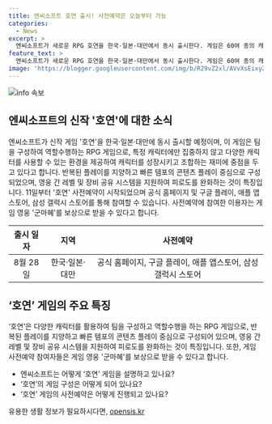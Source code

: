 ```yaml
---
title: 엔씨소프트 호연 출시! 사전예약은 오늘부터 가능
categories:
  - News
excerpt: >
  엔씨소프트가 새로운 RPG 호연을 한국·일본·대만에서 동시 출시한다. 게임은 60여 종의 캐릭터 중 5종을 선택하여 팀을 구성하는 역할수행게임으로, 여러 캐릭터를 육성하고 조합하는 재미에 중점을 둬 플레이어들의 피로도를 완화하기 위해 레벨 및 장비 공유 시스템을 지원한다. 게임사는 이미 사전예약을 시작했으며, 참여자에겐 보상으로 군마혜 영웅을 제공한다. 클릭해서 자세한 내용을 확인하자!
feature_text: >
  엔씨소프트가 새로운 RPG 호연을 한국·일본·대만에서 동시 출시한다. 게임은 60여 종의 캐릭터 중 5종을 선택하여 팀을 구성하는 역할수행게임으로, 여러 캐릭터를 육성하고 조합하는 재미에 중점을 둬 플레이어들의 피로도를 완화하기 위해 레벨 및 장비 공유 시스템을 지원한다. 게임사는 이미 사전예약을 시작했으며, 참여자에겐 보상으로 군마혜 영웅을 제공한다. 클릭해서 자세한 내용을 확인하자!
image: 'https://blogger.googleusercontent.com/img/b/R29vZ2xl/AVvXsEixyZcFfHzMRdzZMjFBmAUKJYCLCGyLL1o632UiGVXcaFdKo_bkvkuCioo0uUKlGfBVcT3P84aROyZIXSBEx3Aw5nCQ3pTgDom1WDC4m8eifvWiAmWEEVb4x6G_l8C0QH225ldMjyaFvpxGEBGNO37VmDTDMHGhJPq73UglMfDca1-0aw/s1600/blogspot.png'
---
```


<p><img src="https://blogger.googleusercontent.com/img/b/R29vZ2xl/AVvXsEixyZcFfHzMRdzZMjFBmAUKJYCLCGyLL1o632UiGVXcaFdKo_bkvkuCioo0uUKlGfBVcT3P84aROyZIXSBEx3Aw5nCQ3pTgDom1WDC4m8eifvWiAmWEEVb4x6G_l8C0QH225ldMjyaFvpxGEBGNO37VmDTDMHGhJPq73UglMfDca1-0aw/s1600/blogspot.png" alt="info 속보" /></p>

<h2 data-ke-size="size26">엔씨소프트의 신작 '호연'에 대한 소식</h2>

<p data-ke-size="size16">엔씨소프트가 신작 게임 '호연'을 한국·일본·대만에 동시 출시할 예정이며, 이 게임은 팀을 구성하여 역할수행하는 RPG 게임으로, 특정 캐릭터에만 집중하지 않고 다양한 캐릭터를 사용할 수 있는 환경을 제공하여 캐릭터를 성장시키고 조합하는 재미에 중점을 두고 있다고 합니다. 반복된 플레이를 지양하고 빠른 템포의 콘텐츠 플레이 중심으로 구성되었으며, 영웅 간 레벨 및 장비 공유 시스템을 지원하여 피로도를 완화하는 것이 특징입니다. 11일부터 '호연' 사전예약이 시작되었으며 공식 홈페이지 및 구글 플레이, 애플 앱스토어, 삼성 갤럭시 스토어를 통해 참여할 수 있습니다. 사전예약에 참여한 이용자는 게임 영웅 '군마혜'를 보상으로 받을 수 있다고 합니다.</p>

<table>
<thead>
<tr>
<th style="text-align: center;">출시 일자</th>
<th style="text-align: center;">지역</th>
<th style="text-align: center;">사전예약</th>
</tr>
</thead>
<tbody>
<tr>
<td style="text-align: center;">8월 28일</td>
<td style="text-align: center;">한국·일본·대만</td>
<td style="text-align: center;">공식 홈페이지, 구글 플레이, 애플 앱스토어, 삼성 갤럭시 스토어</td>
</tr>
</tbody>
</table>

<h2 data-ke-size="size26">‘호연’ 게임의 주요 특징</h2>

<p data-ke-size="size16">‘호연’은 다양한 캐릭터를 활용하여 팀을 구성하고 역할수행을 하는 RPG 게임으로, 반복된 플레이를 지양하고 빠른 템포의 콘텐츠 플레이 중심으로 구성되어 있으며, 영웅 간 레벨 및 장비 공유 시스템을 지원하여 피로도를 완화하는 것이 특징입니다. 또한, 게임 사전예약 참여자들은 게임 영웅 '군마혜'를 보상으로 받을 수 있다고 합니다.</p>

<ul data-ke-size="size16">
<li>엔씨소프트는 어떻게 ‘호연’ 게임을 설명하고 있나요?</li>
<li>‘호연’의 게임 구성은 어떻게 되어 있나요?</li>
<li>‘호연’ 게임의 사전예약은 어떻게 진행되고 있나요?</li>
</ul>
유용한 생활 정보가 필요하시다면, <a href="https://opensis.kr" rel="dofollow">opensis.kr</a>


